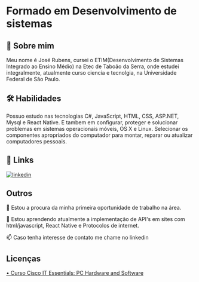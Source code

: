 
# Formado em Desenvolvimento de sistemas


## 🚀 Sobre mim
Meu nome é José Rubens, cursei o ETIM(Desenvolvimento de Sistemas Integrado ao Ensino Médio) na Etec de Taboão da Serra, onde estudei integralmente, atualmente curso ciencia e tecnolgia, na Universidade Federal de São Paulo.

## 🛠 Habilidades
Possuo estudo nas tecnologias C#, JavaScript, HTML, CSS, ASP.NET, Mysql e React Native.
E tambem em configurar, proteger e solucionar problemas em sistemas 
operacionais móveis, OS X e Linux.
Selecionar os componentes apropriados do computador para montar, 
reparar ou atualizar computadores pessoais.


## 🔗 Links
[![linkedin](https://img.shields.io/badge/linkedin-0A66C2?style=for-the-badge&logo=linkedin&logoColor=white)](https://www.linkedin.com/in/jos%C3%A9-rubens-de-freitas-pinheiro-90bb31195/)



## Outros
🚀 Estou a procura da minha primeira oportunidade de trabalho na área.

🧠 Estou aprendendo atualmente a implementação de API's em sites com html/javascript, React Native e Protocolos de internet. 

📫 Caso tenha interesse de contato me chame no linkedin



## Licenças

[•	Curso Cisco IT Essentials: PC Hardware and Software](https://etecspgov-my.sharepoint.com/personal/jose_rubens_etec_sp_gov_br/_layouts/15/onedrive.aspx?id=%2Fpersonal%2Fjose%5Frubens%5Fetec%5Fsp%5Fgov%5Fbr%2FDocuments%2Fcertificado%2FJos%C3%A9%20RubensFreitas%20Pinheiro%2D20211%2DETEC%2D1ANO%2D%2Dcertificate%2Epdf&parent=%2Fpersonal%2Fjose%5Frubens%5Fetec%5Fsp%5Fgov%5Fbr%2FDocuments%2Fcertificado&ga=1)

